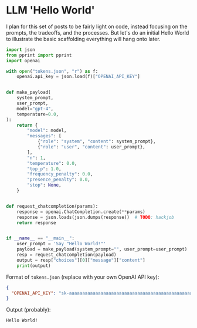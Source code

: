 # LLM 'Hello World'

I plan for this set of posts to be fairly light on code, instead focusing on the prompts, the tradeoffs, and the processes. But let's do an initial Hello World to illustrate the basic scaffolding everything will hang onto later.

```python
import json
from pprint import pprint
import openai

with open("tokens.json", "r") as f:
    openai.api_key = json.load(f)["OPENAI_API_KEY"]


def make_payload(
    system_prompt,
    user_prompt,
    model="gpt-4",
    temperature=0.0,
):
    return {
        "model": model,
        "messages": [
            {"role": "system", "content": system_prompt},
            {"role": "user", "content": user_prompt},
        ],
        "n": 1,
        "temperature": 0.0,
        "top_p": 1.0,
        "frequency_penalty": 0.0,
        "presence_penalty": 0.0,
        "stop": None,
    }


def request_chatcompletion(params):
    response = openai.ChatCompletion.create(**params)
    response = json.loads(json.dumps(response))  # TODO: hackjob
    return response


if __name__ == "__main__":
    user_prompt = 'Say "Hello World!"'
    payload = make_payload(system_prompt="", user_prompt=user_prompt)
    resp = request_chatcompletion(payload)
    output = resp["choices"][0]["message"]["content"]
    print(output)
```

Format of `tokens.json` (replace with your own OpenAI API key):

```json
{
  "OPENAI_API_KEY": "sk-aaaaaaaaaaaaaaaaaaaaaaaaaaaaaaaaaaaaaaaaaaaaaaaa"
}
```

Output (probably):

```
Hello World!
```
